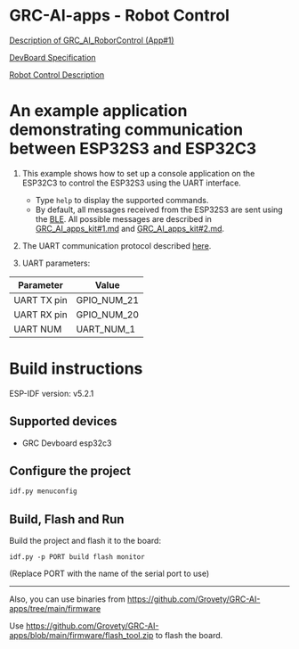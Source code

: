 # GRC-AI-apps - Robot Control

[Description of GRC_AI_RoborControl (App#1)](https://github.com/Grovety/GRC-AI-apps/blob/main/docs/GRC_AI_App%231.md)

[DevBoard Specification](https://github.com/Grovety/GRC-AI-apps/blob/main/docs/DevBoard_Specification.md)

[Robot Control Description](https://github.com/Grovety/GRC-AI-apps/blob/main/docs/Robot_Control_Description.md)



# An example application demonstrating communication between ESP32S3 and ESP32C3

1. This example shows how to set up a console application on the ESP32C3 to control the ESP32S3 using the UART interface.
    - Type `help` to display the supported commands.
    - By default, all messages received from the ESP32S3 are sent using the [BLE](https://github.com/Grovety/GRC-AI-apps/blob/main/BLE.md). All possible messages are described in [GRC_AI_apps_kit#1.md](https://github.com/Grovety/GRC-AI-apps/blob/main/GRC_AI_apps_kit%231.md) and [GRC_AI_apps_kit#2.md](https://github.com/Grovety/GRC-AI-apps/blob/main/GRC_AI_apps_kit%232.md).

2. The UART communication protocol described [here](https://github.com/Grovety/GRC-AI-apps/blob/main/GRC_protocol.md).

3. UART parameters:

| Parameter           | Value                                |
| ------------------- | ------------------------------------ |
| UART TX pin         | GPIO_NUM_21                          |
| UART RX pin         | GPIO_NUM_20                          |
| UART NUM            | UART_NUM_1                           |

# Build instructions

ESP-IDF version: v5.2.1

## Supported devices

- GRC Devboard esp32c3

## Configure the project

```bash
idf.py menuconfig
```

## Build, Flash and Run

Build the project and flash it to the board:

```
idf.py -p PORT build flash monitor
```

(Replace PORT with the name of the serial port to use)
___________

Also, you can use binaries from https://github.com/Grovety/GRC-AI-apps/tree/main/firmware

Use https://github.com/Grovety/GRC-AI-apps/blob/main/firmware/flash_tool.zip to flash the board.
